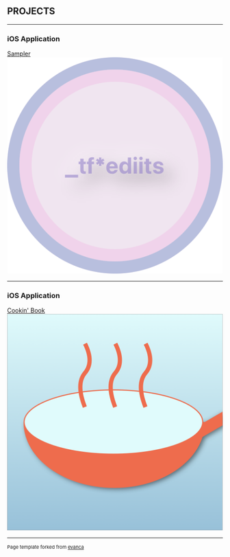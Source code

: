 ## PROJECTS

---

### iOS Application

[Sampler](/sample_page)
<img src="images/CircSampler_HomePage.png?raw=true"/>

---

### iOS Application

[Cookin' Book](/cookinBook)
<img src="images/Cookin'Book_Gradient.png?raw=true"/>

---
<p style="font-size:11px">Page template forked from <a href="https://github.com/evanca/quick-portfolio">evanca</a></p>
